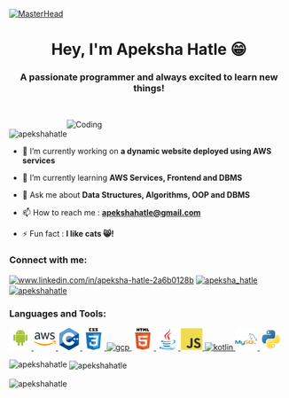 [![MasterHead](https://i.pinimg.com/originals/77/ca/a3/77caa32884d735d439ade45ba37feaf2.gif)](https://rishavchanda.io)
<h1 align="center">Hey, I'm Apeksha Hatle 😁</h1>
<h3 align="center">A passionate programmer and always excited to learn new things!</h3>

<p>&nbsp;</p> 
<img align="right" alt="Coding" width="400" src="https://i.pinimg.com/originals/2e/e8/8b/2ee88bf78e4f76001f59bad5e91a6a03.gif">

<p align="left"> <img src="https://komarev.com/ghpvc/?username=apekshahatle&label=Profile%20views&color=0e75b6&style=flat" alt="apekshahatle" /> </p>

- 🔭 I’m currently working on **a dynamic website deployed using AWS services**

- 🌱 I’m currently learning **AWS Services, Frontend and DBMS**

- 💬 Ask me about **Data Structures, Algorithms, OOP and DBMS**

- 📫 How to reach me : **apekshahatle@gmail.com**

- ⚡ Fun fact : **I like cats 😸!**

<h3 align="left">Connect with me:</h3>
<p align="left">
<a href="https://linkedin.com/in/www.linkedin.com/in/apeksha-hatle-2a6b0128b" target="blank"><img align="center" src="https://raw.githubusercontent.com/rahuldkjain/github-profile-readme-generator/master/src/images/icons/Social/linked-in-alt.svg" alt="www.linkedin.com/in/apeksha-hatle-2a6b0128b" height="30" width="40" /></a>
<a href="https://www.codechef.com/users/apeksha_hatle" target="blank"><img align="center" src="https://cdn.jsdelivr.net/npm/simple-icons@3.1.0/icons/codechef.svg" alt="apeksha_hatle" height="30" width="40" /></a>
<a href="https://www.leetcode.com/apekshahatle" target="blank"><img align="center" src="https://raw.githubusercontent.com/rahuldkjain/github-profile-readme-generator/master/src/images/icons/Social/leet-code.svg" alt="apekshahatle" height="30" width="40" /></a>
</p>

<h3 align="left">Languages and Tools:</h3>
<p align="left"> <a href="https://developer.android.com" target="_blank" rel="noreferrer"> <img src="https://raw.githubusercontent.com/devicons/devicon/master/icons/android/android-original-wordmark.svg" alt="android" width="40" height="40"/> </a> <a href="https://aws.amazon.com" target="_blank" rel="noreferrer"> <img src="https://raw.githubusercontent.com/devicons/devicon/master/icons/amazonwebservices/amazonwebservices-original-wordmark.svg" alt="aws" width="40" height="40"/> </a> <a href="https://www.w3schools.com/cpp/" target="_blank" rel="noreferrer"> <img src="https://raw.githubusercontent.com/devicons/devicon/master/icons/cplusplus/cplusplus-original.svg" alt="cplusplus" width="40" height="40"/> </a> <a href="https://www.w3schools.com/css/" target="_blank" rel="noreferrer"> <img src="https://raw.githubusercontent.com/devicons/devicon/master/icons/css3/css3-original-wordmark.svg" alt="css3" width="40" height="40"/> </a> <a href="https://cloud.google.com" target="_blank" rel="noreferrer"> <img src="https://www.vectorlogo.zone/logos/google_cloud/google_cloud-icon.svg" alt="gcp" width="40" height="40"/> </a> <a href="https://www.w3.org/html/" target="_blank" rel="noreferrer"> <img src="https://raw.githubusercontent.com/devicons/devicon/master/icons/html5/html5-original-wordmark.svg" alt="html5" width="40" height="40"/> </a> <a href="https://www.java.com" target="_blank" rel="noreferrer"> <img src="https://raw.githubusercontent.com/devicons/devicon/master/icons/java/java-original.svg" alt="java" width="40" height="40"/> </a> <a href="https://developer.mozilla.org/en-US/docs/Web/JavaScript" target="_blank" rel="noreferrer"> <img src="https://raw.githubusercontent.com/devicons/devicon/master/icons/javascript/javascript-original.svg" alt="javascript" width="40" height="40"/> </a> <a href="https://kotlinlang.org" target="_blank" rel="noreferrer"> <img src="https://www.vectorlogo.zone/logos/kotlinlang/kotlinlang-icon.svg" alt="kotlin" width="40" height="40"/> </a> <a href="https://www.mysql.com/" target="_blank" rel="noreferrer"> <img src="https://raw.githubusercontent.com/devicons/devicon/master/icons/mysql/mysql-original-wordmark.svg" alt="mysql" width="40" height="40"/> </a> <a href="https://www.python.org" target="_blank" rel="noreferrer"> <img src="https://raw.githubusercontent.com/devicons/devicon/master/icons/python/python-original.svg" alt="python" width="40" height="40"/> </a> </p>

<p><img align="left" src="https://github-readme-stats.vercel.app/api/top-langs?username=apekshahatle&show_icons=true&locale=en&layout=compact" alt="apekshahatle" /></p>

<p>&nbsp;<img align="center" src="https://github-readme-stats.vercel.app/api?username=apekshahatle&show_icons=true&locale=en" alt="apekshahatle" /></p>

<p><img align="center" src="https://github-readme-streak-stats.herokuapp.com/?user=apekshahatle&" alt="apekshahatle" /></p>
